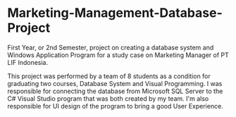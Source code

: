 # Marketing-Management-Database-Project
First Year, or 2nd Semester, project on creating a database system and Windows Application Program for a study case on Marketing Manager of PT LIF Indonesia.

This project was performed by a team of 8 students as a condition for graduating two courses, Database System and Visual Programming. I was responsible for connecting the database from Microsoft SQL Server to the C# Visual Studio program that was both created by my team. I'm also responsible for UI design of the program to bring a good User Experience. 
